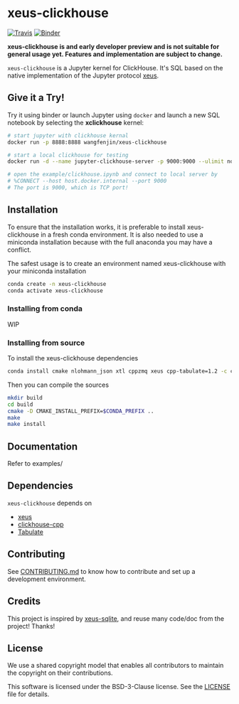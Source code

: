 # xeus-clickhouse

[![Travis](https://travis-ci.com/wangfenjin/xeus-clickhouse.svg?branch=master)](https://travis-ci.com/github/wangfenjin/xeus-clickhouse)
[![Binder](https://mybinder.org/badge_logo.svg)](https://mybinder.org/v2/gh/wangfenjin/xeus-clickhouse/master?filepath=example%2Fclickhouse.ipynb) 

**xeus-clickhouse is and early developer preview and is not suitable for general usage yet. Features and implementation are subject to change.**

`xeus-clickhouse` is a Jupyter kernel for ClickHouse. It's SQL based on the native implementation of the Jupyter protocol [xeus](https://github.com/jupyter-xeus/xeus).

## Give it a Try!

Try it using binder or launch Jupyter using `docker` and launch a new SQL notebook by selecting the **xclickhouse** kernel:

```bash
# start jupyter with clickhouse kernal
docker run -p 8888:8888 wangfenjin/xeus-clickhouse

# start a local clickhouse for testing
docker run -d --name jupyter-clickhouse-server -p 9000:9000 --ulimit nofile=262144:262144 yandex/clickhouse-server

# open the example/clickhouse.ipynb and connect to local server by 
# %CONNECT --host host.docker.internal --port 9000
# The port is 9000, which is TCP port!
```

## Installation

To ensure that the installation works, it is preferable to install xeus-clickhouse in a fresh conda environment. It is also needed to use a miniconda installation because with the full anaconda you may have a conflict.

The safest usage is to create an environment named xeus-clickhouse with your miniconda installation

```bash
conda create -n xeus-clickhouse
conda activate xeus-clickhouse
```

### Installing from conda

WIP

### Installing from source

To install the xeus-clickhouse dependencies

```bash
conda install cmake nlohmann_json xtl cppzmq xeus cpp-tabulate=1.2 -c conda-forge
```

Then you can compile the sources

```bash
mkdir build
cd build
cmake -D CMAKE_INSTALL_PREFIX=$CONDA_PREFIX ..
make
make install
```

## Documentation

Refer to examples/

## Dependencies

``xeus-clickhouse`` depends on

- [xeus](https://github.com/jupyter-xues/xeus)
- [clickhouse-cpp](https://github.com/ClickHouse/clickhouse-cpp)
- [Tabulate](https://github.com/p-ranav/tabulate)

## Contributing

See [CONTRIBUTING.md](./CONTRIBUTING.md) to know how to contribute and set up a development environment.

## Credits

This project is inspired by [xeus-sqlite](https://github.com/jupyter-xeus/xeus-sqlite), and reuse many code/doc from the project! Thanks!

## License

We use a shared copyright model that enables all contributors to maintain the
copyright on their contributions.

This software is licensed under the BSD-3-Clause license. See the [LICENSE](LICENSE) file for details.
